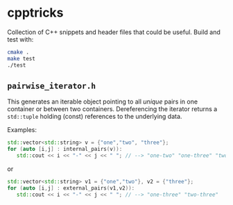 # cpptricks

Collection of C++ snippets and header files that could be useful.
Build and test with:

~~~ bash
cmake .
make test
./test
~~~

## `pairwise_iterator.h`

This generates an iterable object pointing to all _unique_
pairs in one container or between two containers. Dereferencing the iterator
returns a `std::tuple` holding (const) references to the underlying
data.

Examples:

~~~ cpp
std::vector<std::string> v = {"one","two", "three"};
for (auto [i,j] : internal_pairs(v)):
   std::cout << i << "-" << j << " "; // --> "one-two" "one-three" "two-three"
~~~

or

~~~ cpp
std::vector<std::string> v1 = {"one","two"}, v2 = {"three"};
for (auto [i,j] : external_pairs(v1,v2)):
   std::cout << i << "-" << j << " "; // --> "one-three" "two-three"
~~~
